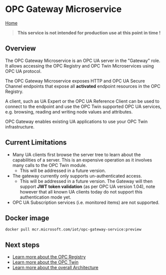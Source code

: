 # OPC Gateway Microservice

[Home](readme.md)

> **This service is not intended for production use at this point in time !**

## Overview

The OPC Gateway Microservice is an OPC UA server in the "Gateway" role.  It allows accessing the OPC Registry and OPC Twin Microservices using OPC UA protocol.  

The OPC Gateway Microservice exposes HTTP and OPC UA Secure Channel endpoints that expose all **activated** endpoint resources in the OPC Registry.  

A client, such as UA Expert or the OPC UA Reference Client can be used to connect to the endpoint and use the OPC Twin supported OPC UA services, e.g. browsing, reading and writing node values and attributes.  

OPC Gateway enables existing UA applications to use your OPC Twin infrastructure.

## Current Limitations

* Many UA clients first browse the server tree to learn about the capabilities of a server.  This is an expensive operation as it involves many calls to the OPC Twin module.  
  * This will be addressed in a future version.
* The gateway currently only supports un-authenticated access.
  * This will be addressed in a future version.  The Gateway will then support **JWT token validation** (as per OPC UA version 1.04), note however that all known UA clients today do not support this authentication mode yet.
* OPC UA Subscription services (i.e. monitored items) are not supported.

## Docker image

`docker pull mcr.microsoft.com/iot/opc-gateway-service:preview`

## Next steps

* [Learn more about the OPC Registry](registry.md)
* [Learn more about the OPC Twin](twin.md)
* [Learn more about the overall Architecture](../architecture.md)
